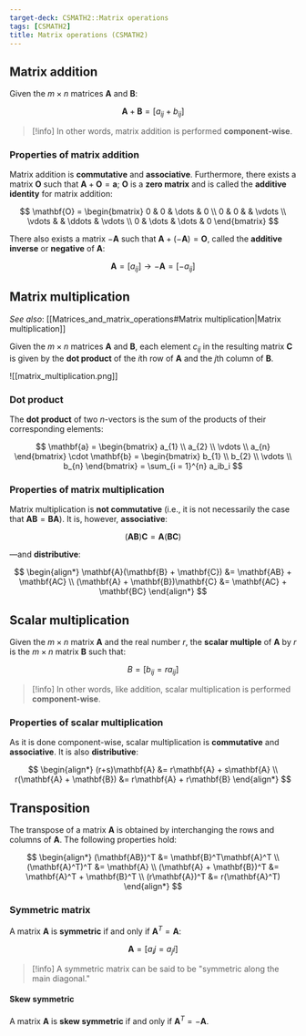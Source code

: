 ```yaml
---
target-deck: CSMATH2::Matrix operations
tags: [CSMATH2]
title: Matrix operations (CSMATH2)
---
```


## Matrix addition

Given the $m \times n$ matrices $\mathbf{A}$ and $\mathbf{B}$:

$$
\mathbf{A}+\mathbf{B}=[a_{ij}+b_{ij}]
$$

>[!info] In other words, matrix addition is performed **component-wise**.

<!--ID: 1715778362699-->

### Properties of matrix addition

Matrix addition is **commutative** and **associative**. Furthermore, there exists a matrix $\mathbf{O}$ such that $\mathbf{A} + \mathbf{O} = \mathbf{a}$; $\mathbf{O}$ is a **zero matrix** and is called the **additive identity** for matrix addition:

$$
\mathbf{O} = \begin{bmatrix}
0 & 0 & \dots & 0 \\
0 & 0 & & \vdots \\
\vdots & & \ddots & \vdots \\
0 & \dots & \dots & 0
\end{bmatrix}
$$

There also exists a matrix $-\mathbf{A}$ such that $\mathbf{A} + (-\mathbf{A}) = \mathbf{O}$, called the **additive inverse** or **negative** of $\mathbf{A}$:

$$
\mathbf{A} = [a_{ij}] \to -\mathbf{A} = [-a_{ij}]
$$
<!--ID: 1716720911156-->

## Matrix multiplication

*See also*: [[Matrices_and_matrix_operations#Matrix multiplication|Matrix multiplication]]

Given the $m \times n$ matrices $\mathbf{A}$ and $\mathbf{B}$, each element $c_{ij}$ in the resulting matrix $\mathbf{C}$ is given by the **dot product** of the $i$th row of $\mathbf{A}$ and the $j$th column of $\mathbf{B}$.

![[matrix_multiplication.png]]

<!--ID: 1715778362704-->

### Dot product

The **dot product** of two $n$-vectors is the sum of the products of their corresponding elements:

$$
\mathbf{a} = \begin{bmatrix}
a_{1} \\
a_{2} \\
\vdots \\
a_{n}
\end{bmatrix} \cdot \mathbf{b} = \begin{bmatrix}
b_{1} \\
b_{2} \\
\vdots \\
b_{n}
\end{bmatrix} = \sum_{i = 1}^{n} a_ib_i
$$
<!--ID: 1715778362708-->

### Properties of matrix multiplication

Matrix multiplication is **not commutative** (i.e., it is not necessarily the case that $\mathbf{AB} = \mathbf{BA}$). It is, however, **associative**:

$$
(\mathbf{AB})\mathbf{C} = \mathbf{A}(\mathbf{BC})
$$

—and **distributive**:

$$
\begin{align*}
\mathbf{A}(\mathbf{B} + \mathbf{C}) &= \mathbf{AB} + \mathbf{AC} \\
(\mathbf{A} + \mathbf{B})\mathbf{C} &= \mathbf{AC} + \mathbf{BC}
\end{align*}
$$
<!--ID: 1716720911161-->

## Scalar multiplication

Given the $m \times n$ matrix $\mathbf{A}$ and the real number $r$, the **scalar multiple** of $\mathbf{A}$ by $r$ is the $m \times n$ matrix $\mathbf{B}$ such that:

$$
B = [b_{ij} = ra_{ij}]
$$

>[!info] In other words, like addition, scalar multiplication is performed **component-wise**.

<!--ID: 1715778362712-->

### Properties of scalar multiplication

As it is done component-wise, scalar multiplication is **commutative** and **associative**. It is also **distributive**:

$$
\begin{align*}
(r+s)\mathbf{A} &= r\mathbf{A} + s\mathbf{A} \\
r(\mathbf{A} + \mathbf{B}) &= r\mathbf{A} + r\mathbf{B}
\end{align*}
$$
<!--ID: 1716720911164-->

## Transposition

The transpose of a matrix $\mathbf{A}$ is obtained by interchanging the rows and columns of $\mathbf{A}$. The following properties hold:

$$
\begin{align*}
(\mathbf{AB})^T &= \mathbf{B}^T\mathbf{A}^T \\
(\mathbf{A}^T)^T &= \mathbf{A} \\
(\mathbf{A} + \mathbf{B})^T &= \mathbf{A}^T + \mathbf{B}^T \\
(r\mathbf{A})^T &= r(\mathbf{A}^T)
\end{align*}
$$
<!--ID: 1715778362717-->

### Symmetric matrix

A matrix $\mathbf{A}$ is **symmetric** if and only if $\mathbf{A}^T = \mathbf{A}$:

$$
\mathbf{A} = [a_ij = a_ji]
$$

>[!info] A symmetric matrix can be said to be "symmetric along the main diagonal."

<!--ID: 1716720911167-->

#### Skew symmetric

A matrix $\mathbf{A}$ is **skew symmetric** if and only if $\mathbf{A}^T = -\mathbf{A}$.

<!--ID: 1716720911171-->
